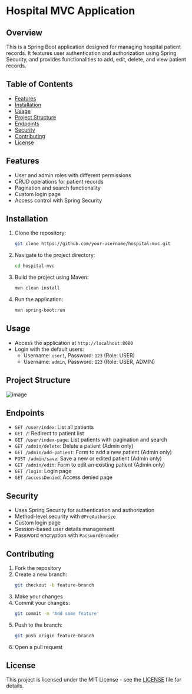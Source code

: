 # Hospital MVC Application

## Overview
This is a Spring Boot application designed for managing hospital patient records. It features user authentication and authorization using Spring Security, and provides functionalities to add, edit, delete, and view patient records.

## Table of Contents
- [Features](#features)
- [Installation](#installation)
- [Usage](#usage)
- [Project Structure](#project-structure)
- [Endpoints](#endpoints)
- [Security](#security)
- [Contributing](#contributing)
- [License](#license)

## Features
- User and admin roles with different permissions
- CRUD operations for patient records
- Pagination and search functionality
- Custom login page
- Access control with Spring Security

## Installation
1. Clone the repository:
    ```sh
    git clone https://github.com/your-username/hospital-mvc.git
    ```
2. Navigate to the project directory:
    ```sh
    cd hospital-mvc
    ```
3. Build the project using Maven:
    ```sh
    mvn clean install
    ```
4. Run the application:
    ```sh
    mvn spring-boot:run
    ```

## Usage
- Access the application at `http://localhost:8080`
- Login with the default users:
    - Username: `user1`, Password: `123` (Role: USER)
    - Username: `admin`, Password: `123` (Role: USER, ADMIN)

## Project Structure
![image](https://github.com/bajadda1/hospital-spring-MVC/assets/143662918/4dedcab0-796a-4277-9fb3-ca0a1caca01e)

## Endpoints
- `GET /user/index`: List all patients
- `GET /`: Redirect to patient list
- `GET /user/index-page`: List patients with pagination and search
- `GET /admin/delete`: Delete a patient (Admin only)
- `GET /admin/add-patient`: Form to add a new patient (Admin only)
- `POST /admin/save`: Save a new or edited patient (Admin only)
- `GET /admin/edit`: Form to edit an existing patient (Admin only)
- `GET /login`: Login page
- `GET /accessDenied`: Access denied page

## Security
- Uses Spring Security for authentication and authorization
- Method-level security with `@PreAuthorize`
- Custom login page
- Session-based user details management
- Password encryption with `PasswordEncoder`

## Contributing
1. Fork the repository
2. Create a new branch:
    ```sh
    git checkout -b feature-branch
    ```
3. Make your changes
4. Commit your changes:
    ```sh
    git commit -m 'Add some feature'
    ```
5. Push to the branch:
    ```sh
    git push origin feature-branch
    ```
6. Open a pull request

## License
This project is licensed under the MIT License - see the [LICENSE](LICENSE) file for details.
